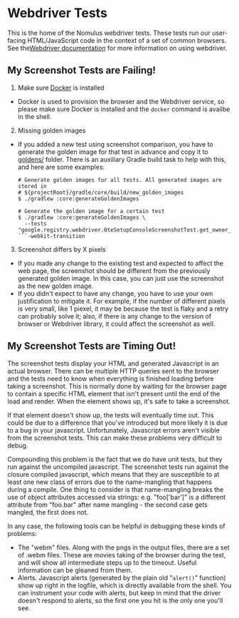 # Webdriver Tests

This is the home of the Nomulus webdriver tests. These tests run our user-facing
HTML/JavaScript code in the context of a set of common browsers. See the[Webdriver documentation](https://www.seleniumhq.org/docs/03_webdriver.jsp)
for more information on using webdriver.

## My Screenshot Tests are Failing!

1. Make sure [Docker](https://www.docker.com/) is installed
  * Docker is used to provision the browser and the Webdriver service, so please
    make sure Docker is installed and the `docker` command is availbe in the shell.
2. Missing golden images
  * If you added a new test using screenshot comparison, you have to generate
    the golden image for that test in advance and copy it to
    [goldens/](https://github.com/google/nomulus/tree/master/javatests/google/registry/webdriver/goldens)
    folder. There
    is an auxiliary Gradle build task to help with this, and here are some examples:
    ```shell
    # Generate golden images for all tests. All generated images are stored in
    # ${projectRoot}/gradle/core/build/new_golden_images
    $ ./gradlew :core:generateGoldenImages

    # Generate the golden image for a certain test
    $ ./gradlew :core:generateGoldenImages \
      --tests "google.registry.webdriver.OteSetupConsoleScreenshotTest.get_owner_fails"
    ```-webkit-transition
3. Screenshot differs by X pixels
  * If you made any change to the existing test and expected to affect the web page,
    the screenshot should be different from the previously generated golden image.
    In this case, you can just use the screenshot as the new golden image.
  * If you didn't expect to have any change, you have to use your own justification
    to mitigate it. For example, if the number of different pixels is very small,
    like 1 piexel, it may be because the test is flaky and a retry can probably solve
    it; also, if there is any change to the version of browser or Webdriver library,
    it could affect the screenshot as well.

## My Screenshot Tests are Timing Out!

The screenshot tests display your HTML and generated Javascript in an actual
browser. There can be multiple HTTP queries sent to the browser and the tests
need to know when everything is finished loading before taking a screenshot.
This is normally done by waiting for the browser page to contain a specific HTML
element that isn't present until the end of the load and render. When the
element shows up, it's safe to take a screenshot.

If that element doesn't show up, the tests will eventually time out. This could
be due to a difference that you've introduced but more likely it is due to a bug
in your javascript. Unfortunately, Javascript errors aren't visible from the
screenshot tests. This can make these problems very difficult to debug.

Compounding this problem is the fact that we do have unit tests, but they run
against the uncompiled javascript. The screenshot tests run against the closure
compiled javascript, which means that they are susceptible to at least one new
class of errors due to the name-mangling that happens during a compile. One
thing to consider is that name-mangling breaks the use of object attributes
accessed via strings: e.g. "foo['bar']" is a different attribute from "foo.bar"
after name mangling - the second case gets mangled, the first does not.

In any case, the following tools can be helpful in debugging these kinds of
problems:

-   The "webm" files. Along with the pngs in the output files, there are a set
    of .webm files. These are movies taking of the browser during the test, and
    will show all intermediate steps up to the timeout. Useful information can
    be gleaned from them.
-   Alerts. Javascript alerts (generated by the plain old "`alert()`" function)
    show up right in the logfile, which is directly available from the shell.
    You can instrument your code with alerts, but keep in mind that the driver
    doesn't respond to alerts, so the first one you hit is the only one you'll
    see.
